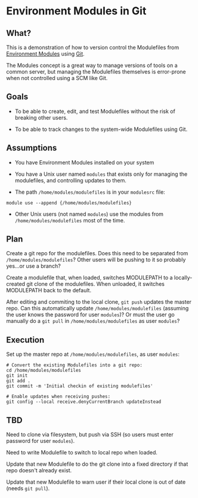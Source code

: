 # Environment Modules in Git

## What?

This is a demonstration of how to version control the Modulefiles
from [Environment Modules](http://modules.sourceforge.net/) using
[Git](https://git-scm.com/).

The Modules concept is a great way to manage versions of tools on a
common server, but managing the Modulefiles themselves is error-prone
when not controlled using a SCM like Git.

## Goals

* To be able to create, edit, and test Modulefiles without the risk of
  breaking other users.

* To be able to track changes to the system-wide Modulefiles using
  Git.

## Assumptions

* You have Environment Modules installed on your system

* You have a Unix user named `modules` that exists only for managing
  the modulefiles, and controlling updates to them.

* The path `/home/modules/modulefiles` is in your `modulesrc` file:

```
module use --append {/home/modules/modulefiles}
```

* Other Unix users (not named `modules`) use the modules from
  `/home/modules/modulefiles` most of the time.

## Plan

Create a git repo for the modulefiles. Does this need to be separated
from `/home/modules/modulefiles`? Other users will be pushing to it so
probably yes...or use a branch?

Create a modulefile that, when loaded, switches MODULEPATH to a
locally-created git clone of the modulefiles. When unloaded, it
switches MODULEPATH back to the default.

After editing and commiting to the local clone, `git push` updates the
master repo. Can this automatically update `/home/modules/modulefiles`
(assuming the user knows the password for user `modules`)? Or must the
user go manually do a `git pull` in `/home/modules/modulefiles` as
user `modules`?

## Execution

Set up the master repo at `/home/modules/modulefiles`, as user `modules`:
```
# Convert the existing Modulefiles into a git repo:
cd /home/modules/modulefiles
git init
git add .
git commit -m 'Initial checkin of existing modulefiles'

# Enable updates when receiving pushes:
git config --local receive.denyCurrentBranch updateInstead
```

## TBD

Need to clone via filesystem, but push via SSH (so users must enter
password for user `modules`).

Need to write Modulefile to switch to local repo when loaded.

Update that new Modulefile to do the git clone into a fixed directory
if that repo doesn't already exist.

Update that new Modulefile to warn user if their local clone is out of
date (needs `git pull`).
